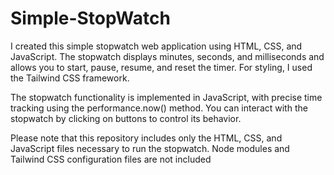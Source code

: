 # Simple-StopWatch
I created this simple stopwatch web application using HTML, CSS, and JavaScript. The stopwatch displays minutes, seconds, and milliseconds and allows you to start, pause, resume, and reset the timer. For styling, I used the Tailwind CSS framework.

The stopwatch functionality is implemented in JavaScript, with precise time tracking using the performance.now() method. You can interact with the stopwatch by clicking on buttons to control its behavior.

Please note that this repository includes only the HTML, CSS, and JavaScript files necessary to run the stopwatch. Node modules and Tailwind CSS configuration files are not included
